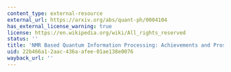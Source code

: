 ```yaml
---
content_type: external-resource
external_url: https://arxiv.org/abs/quant-ph/0004104
has_external_license_warning: true
license: https://en.wikipedia.org/wiki/All_rights_reserved
status: ''
title: 'NMR Based Quantum Information Processing: Achievements and Prospects'
uid: 22b466a1-2aac-436a-afee-01ae138e0076
wayback_url: ''
---
```

